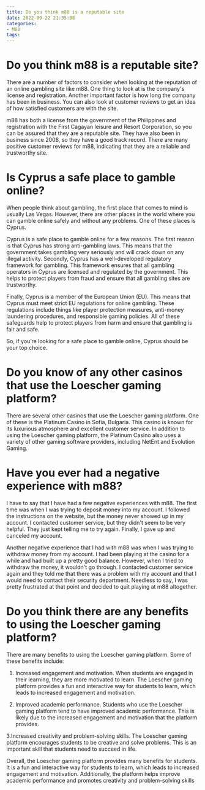 ```yaml
---
title: Do you think m88 is a reputable site 
date: 2022-09-22 21:35:08
categories:
- M88
tags:
---
```



#  Do you think m88 is a reputable site? 

There are a number of factors to consider when looking at the reputation of an online gambling site like m88. One thing to look at is the company's license and registration. Another important factor is how long the company has been in business. You can also look at customer reviews to get an idea of how satisfied customers are with the site.

m88 has both a license from the government of the Philippines and registration with the First Cagayan leisure and Resort Corporation, so you can be assured that they are a reputable site. They have also been in business since 2008, so they have a good track record. There are many positive customer reviews for m88, indicating that they are a reliable and trustworthy site.

#  Is Cyprus a safe place to gamble online? 

When people think about gambling, the first place that comes to mind is usually Las Vegas. However, there are other places in the world where you can gamble online safely and without any problems. One of these places is Cyprus.

Cyprus is a safe place to gamble online for a few reasons. The first reason is that Cyprus has strong anti-gambling laws. This means that the government takes gambling very seriously and will crack down on any illegal activity. Secondly, Cyprus has a well-developed regulatory framework for gambling. This framework ensures that all gambling operators in Cyprus are licensed and regulated by the government. This helps to protect players from fraud and ensure that all gambling sites are trustworthy.

Finally, Cyprus is a member of the European Union (EU). This means that Cyprus must meet strict EU regulations for online gambling. These regulations include things like player protection measures, anti-money laundering procedures, and responsible gaming policies. All of these safeguards help to protect players from harm and ensure that gambling is fair and safe.

So, if you’re looking for a safe place to gamble online, Cyprus should be your top choice.

#  Do you know of any other casinos that use the Loescher gaming platform? 

There are several other casinos that use the Loescher gaming platform. One of these is the Platinum Casino in Sofia, Bulgaria. This casino is known for its luxurious atmosphere and excellent customer service. In addition to using the Loescher gaming platform, the Platinum Casino also uses a variety of other gaming software providers, including NetEnt and Evolution Gaming.

#  Have you ever had a negative experience with m88? 

I have to say that I have had a few negative experiences with m88. The first time was when I was trying to deposit money into my account. I followed the instructions on the website, but the money never showed up in my account. I contacted customer service, but they didn't seem to be very helpful. They just kept telling me to try again. Finally, I gave up and canceled my account.

Another negative experience that I had with m88 was when I was trying to withdraw money from my account. I had been playing at the casino for a while and had built up a pretty good balance. However, when I tried to withdraw the money, it wouldn't go through. I contacted customer service again and they told me that there was a problem with my account and that I would need to contact their security department. Needless to say, I was pretty frustrated at that point and decided to quit playing at m88 altogether.

#  Do you think there are any benefits to using the Loescher gaming platform?

There are many benefits to using the Loescher gaming platform. Some of these benefits include:

1. Increased engagement and motivation. When students are engaged in their learning, they are more motivated to learn. The Loescher gaming platform provides a fun and interactive way for students to learn, which leads to increased engagement and motivation.

2. Improved academic performance. Students who use the Loescher gaming platform tend to have improved academic performance. This is likely due to the increased engagement and motivation that the platform provides.

3.Increased creativity and problem-solving skills. The Loescher gaming platform encourages students to be creative and solve problems. This is an important skill that students need to succeed in life.

Overall, the Loescher gaming platform provides many benefits for students. It is a fun and interactive way for students to learn, which leads to increased engagement and motivation. Additionally, the platform helps improve academic performance and promotes creativity and problem-solving skills